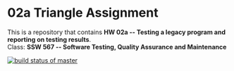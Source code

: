 # 02a Triangle Assignment
This is a repository that contains __HW 02a -- Testing a legacy program and reporting on testing results__.  
Class: __SSW 567 -- Software Testing, Quality Assurance and Maintenance__

[![build status of master](https://travis-ci.org/LauraAllObe/02aTriangle.svg?branch=main)](https://travis-ci.org/LauraAllObe/02aTriangle)
